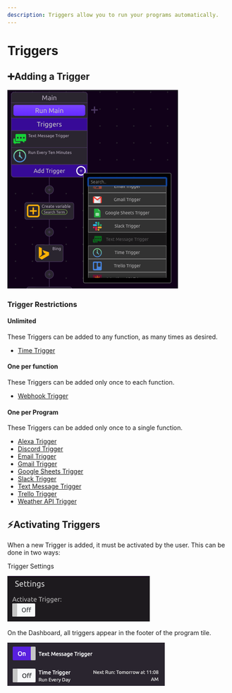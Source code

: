 ```yaml
---
description: Triggers allow you to run your programs automatically.
---
```


# Triggers

## ➕Adding a Trigger

![The Text Message Trigger is restricted to one per program](../../.gitbook/assets/screen-shot-2019-07-16-at-10.54.29-am.png)

### Trigger Restrictions

#### Unlimited

These Triggers can be added to any function, as many times as desired. 

* [Time Trigger](time-trigger.md)

#### One per function

These Triggers can be added only once to each function.

* [Webhook Trigger](webhook-trigger.md)

#### One per Program

These Triggers can be added only once to a single function.

* [Alexa Trigger](alexa-trigger.md)
* [Discord Trigger](discord-trigger.md)
* [Email Trigger](email-trigger.md)
* [Gmail Trigger](gmail-trigger.md)
* [Google Sheets Trigger](google-sheets-trigger.md)
* [Slack Trigger](slack-trigger.md)
* [Text Message Trigger](text-message-trigger.md)
* [Trello Trigger](trello-trigger.md)
* [Weather API Trigger](weather-api-trigger.md)

## ⚡Activating Triggers

When a new Trigger is added, it must be activated by the user. This can be done in two ways:

Trigger Settings

![Trigger Settings](../../.gitbook/assets/screen-shot-2019-07-16-at-11.08.46-am.png)

On the Dashboard, all triggers appear in the footer of the program tile.

![Dashboard](../../.gitbook/assets/screen-shot-2019-07-16-at-11.10.15-am.png)

